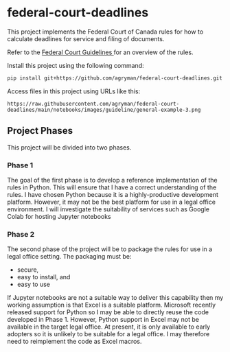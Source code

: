 # federal-court-deadlines

This project implements the Federal Court of Canada rules for how to calculate 
deadlines for service and filing of documents.

Refer to the 
[Federal Court Guidelines
](https://www.fct-cf.gc.ca/en/pages/representing-yourself/deadlines-calculator/guideline)
for an overview of the rules.

Install this project using the following command:

```bash
pip install git+https://github.com/agryman/federal-court-deadlines.git
```

Access files in this project using URLs like this:

```
https://raw.githubusercontent.com/agryman/federal-court-deadlines/main/notebooks/images/guideline/general-example-3.png
```

## Project Phases

This project will be divided into two phases.

### Phase 1

The goal of the first phase is to develop a reference implementation of the rules in Python. 
This will ensure that I have a correct understanding of the rules.
I have chosen Python because it is a highly-productive development platform.
However, it may not be the best platform for use in a legal office environment.
I will investigate the suitability of services such as Google Colab for hosting Jupyter notebooks

### Phase 2

The second phase of the project will be to package
the rules for use in a legal office setting. 
The packaging must be:
* secure,
* easy to install, and
* easy to use

If Jupyter notebooks are not a suitable way to deliver this capability then
my working assumption is that Excel is a suitable platform.
Microsoft recently released support for Python so I may be
able to directly reuse the code developed in Phase 1.
However, Python support in Excel may not be available in the
target legal office.
At present, it is only available to early adopters so it is unlikely to
be suitable for a legal office.
I may therefore need to reimplement the code as Excel macros.
